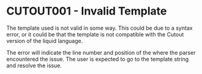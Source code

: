 # CUTOUT001 - Invalid Template

The template used is not valid in some way. This could be due to a syntax
error, or it could be that the template is not compatible with the Cutout
version of the liquid language.

The error will indicate the line number and position of the where the parser
encountered the issue. The user is expected to go to the template string and
resolve the issue.
